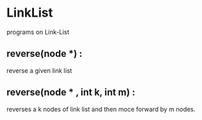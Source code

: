 LinkList
========

programs on Link-List

reverse(node *) : 
-----------------
reverse a given link list


reverse(node * , int k, int m) : 
------------------------------
reverses a k nodes of link list and then moce forward by m nodes.
